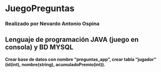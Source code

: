 # JuegoPreguntas
### Realizado por Nevardo Antonio Ospina

## Lenguaje de programación JAVA (juego en consola) y BD MYSQL
#### Crear base de datos con nombre “preguntas_app”, crear tabla “jugador” (id(int), nombre(string), acumuladoPremio(int)).
